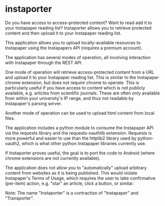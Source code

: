 # instaporter
Do you have access to access-protected content? Want to read add it to your Instapaper reading list?
Instaporter allows you to retrieve protected content and then upload it to your Instapaper reading list.

This application allows you to upload locally-available resources to
Instapaper using the Instapapers API (requires a premium account).

The application has several modes of operation, all involving interaction
with Instapaper through the REST API.

One mode of operation will retrieve access-protected content from a URL
and upload it to your Instapaper reading list. This is similar to the
Instapaper chrome extension, but does not require chrome to operate.
This is particularly useful if you have access to content which is
not publicly available, e.g. articles from scientific journals.
These are often only available from within your university's IP range,
and thus not readable by Instapaper's parsing server.

Another mode of operation can be used to upload html content from local files.

The application includes a python module to consume the Instapaper API
via the requests library and the requests-oauthlib extension.
Requests is more powerful and easier to use than the httplib2 library
used by python-oauth2, which is what other python Instapaper libraries
currently use.

If Instaporter proves useful, the goal is to port the code to Android
(where chrome extensions are not currently available).

The application does not allow you to "automatically" upload arbitrary
content from websites as it is being published. This would violate Instapaper's
Terms of Usage, which requires the user to take confirmative (per-item)
action, e.g. "star" an article, click a button, or similar.


Note: The name "Instaporter" is a contraction of "Instapaper" and "Transporter".
